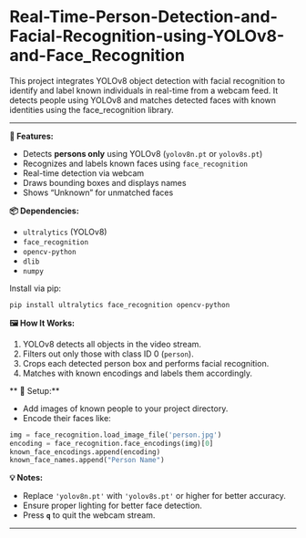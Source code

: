 # **Real-Time-Person-Detection-and-Facial-Recognition-using-YOLOv8-and-Face_Recognition**
This project integrates YOLOv8 object detection with facial recognition to identify and label known individuals in real-time from a webcam feed. It detects people using YOLOv8 and matches detected faces with known identities using the face_recognition library.

---
**🚀 Features:**

* Detects **persons only** using YOLOv8 (`yolov8n.pt` or `yolov8s.pt`)
* Recognizes and labels known faces using `face_recognition`
* Real-time detection via webcam
* Draws bounding boxes and displays names
* Shows “Unknown” for unmatched faces

**📦 Dependencies:**

* `ultralytics` (YOLOv8)
* `face_recognition`
* `opencv-python`
* `dlib`
* `numpy`

Install via pip:

```bash
pip install ultralytics face_recognition opencv-python
```

**🖼 How It Works:**

1. YOLOv8 detects all objects in the video stream.
2. Filters out only those with class ID 0 (`person`).
3. Crops each detected person box and performs facial recognition.
4. Matches with known encodings and labels them accordingly.

** 📁 Setup:**

* Add images of known people to your project directory.
* Encode their faces like:

```python
img = face_recognition.load_image_file('person.jpg')
encoding = face_recognition.face_encodings(img)[0]
known_face_encodings.append(encoding)
known_face_names.append("Person Name")
```

**💡 Notes:**

* Replace `'yolov8n.pt'` with `'yolov8s.pt'` or higher for better accuracy.
* Ensure proper lighting for better face detection.
* Press **`q`** to quit the webcam stream.

---
